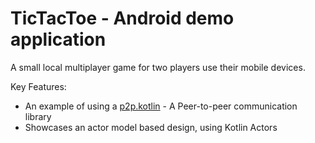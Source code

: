 # TicTacToe - Android demo application
A small local multiplayer game for two players use their mobile devices.

Key Features:
- An example of using a [p2p.kotlin](https://github.com/sr01/p2p.kotlin) - A Peer-to-peer communication library
- Showcases an actor model based design, using  Kotlin Actors

